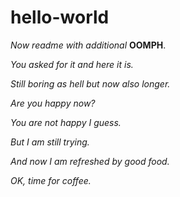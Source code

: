 # hello-world
*Now readme with additional* **OOMPH**.

*You asked for it and here it is.*

*Still boring as hell but now also longer.*

*Are you happy now?*

*You are not happy I guess.*

*But I am still trying.*

*And now I am refreshed by good food.*

*OK, time for coffee.*
